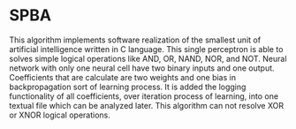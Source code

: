# SPBA
This algorithm implements software realization of the smallest unit of artificial intelligence written in C language. This single perceptron is able to solves simple logical operations like AND, OR, NAND, NOR, and NOT. Neural network with only one neural cell have two binary inputs and one output. Coefficients that are calculate are two weights and one bias in backpropagation sort of learning process. It is added the logging functionality of all coefficients, over iteration process of learning, into one textual file which can be analyzed later. This algorithm can not resolve XOR or XNOR logical operations.
